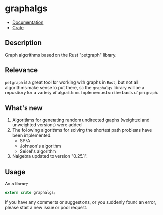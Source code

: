 # graphalgs

* [Documentation](https://docs.rs/graphalgs/)
* [Crate](https://crates.io/crates/graphalgs)


## Description

Graph algorithms based on the Rust "petgraph" library.


## Relevance

```petgraph``` is a great tool for working with graphs in ```Rust```, but not all algorithms make sense to put there, so the ```graphalgs``` library will be a repository for a variety of algorithms implemented on the basis of ```petgraph```.


## What's new

1. Algorithms for generating random undirected graphs (weighted and unweighted versions) were added.
2. The following algorithms for solving the shortest path problems have been implemented:
    * SPFA
    * Johnson's algorithm
    * Seidel's algorithm
3. Nalgebra updated to version "0.25.1".

## Usage

As a library
```rust
extern crate graphalgs;

```

If you have any comments or suggestions, or you suddenly found an error, please start a new issue or pool request.

